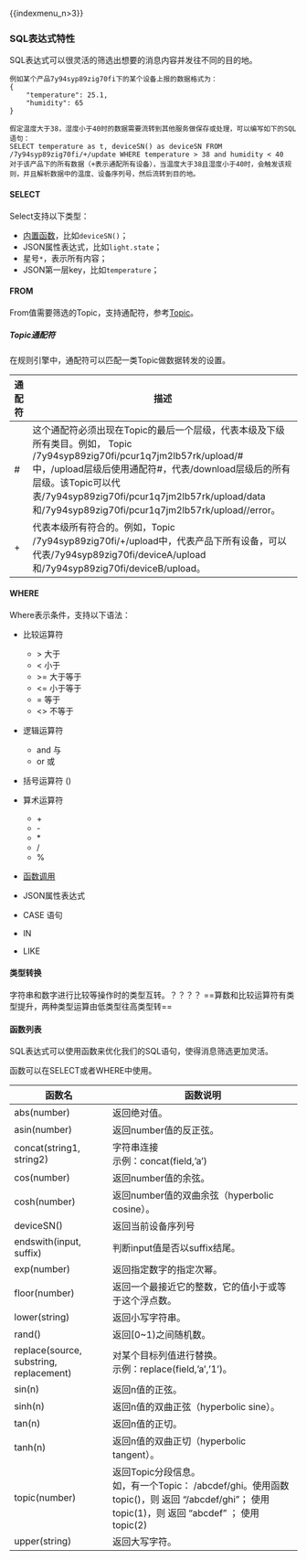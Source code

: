 {{indexmenu_n>3}}

### SQL表达式特性
SQL表达式可以很灵活的筛选出想要的消息内容并发往不同的目的地。

```
例如某个产品7y94syp89zig70fi下的某个设备上报的数据格式为：
{
	"temperature": 25.1,
	"humidity": 65
}

假定温度大于38，湿度小于40时的数据需要流转到其他服务做保存或处理，可以编写如下的SQL语句：
SELECT temperature as t, deviceSN() as deviceSN FROM /7y94syp89zig70fi/+/update WHERE temperature > 38 and humidity < 40
对于该产品下的所有数据（+表示通配所有设备），当温度大于38且湿度小于40时，会触发该规则，并且解析数据中的温度、设备序列号，然后流转到目的地。
```

#### SELECT
Select支持以下类型：
- [内置函数]()，比如`deviceSN()`；
- JSON属性表达式，比如`light.state`；
- 星号`*`，表示所有内容；
- JSON第一层key，比如`temperature`；


#### FROM
From值需要筛选的Topic，支持通配符，参考[Topic]()。

##### Topic通配符
在规则引擎中，通配符可以匹配一类Topic做数据转发的设置。


|通配符 |	描述
|---|---
|# |	这个通配符必须出现在Topic的最后一个层级，代表本级及下级所有类目。例如， Topic /7y94syp89zig70fi/pcur1q7jm2lb57rk/upload/#中，/upload层级后使用通配符#，代表/download层级后的所有层级。该Topic可以代表/7y94syp89zig70fi/pcur1q7jm2lb57rk/upload/data和/7y94syp89zig70fi/pcur1q7jm2lb57rk/upload//error。
|+ |	代表本级所有符合的。例如，Topic /7y94syp89zig70fi/+/upload中，代表产品下所有设备，可以代表/7y94syp89zig70fi/deviceA/upload和/7y94syp89zig70fi/deviceB/upload。

#### WHERE
Where表示条件，支持以下语法：

- 比较运算符
  - \>   大于
  - <    小于
  - \>=  大于等于
  - <=   小于等于
  - =    等于
  - <>   不等于
  
- 逻辑运算符
  - and  与
  - or   或
  
- 括号运算符 ()
- 算术运算符
  - \+
  - \-
  - \*
  - /
  - %
- [函数调用]()
- JSON属性表达式
- CASE 语句
- IN
- LIKE


#### 类型转换
字符串和数字进行比较等操作时的类型互转。？？？？ 
==算数和比较运算符有类型提升，两种类型运算由低类型往高类型转==


#### 函数列表
SQL表达式可以使用函数来优化我们的SQL语句，使得消息筛选更加灵活。

函数可以在SELECT或者WHERE中使用。

| 函数名|	函数说明|
|---|---|
|abs(number)	|返回绝对值。
|asin(number)	|返回number值的反正弦。
|concat(string1, string2)	|字符串连接  <br>示例：concat(field,’a’)
|cos(number)	|返回number值的余弦。
|cosh(number)	|返回number值的双曲余弦（hyperbolic cosine）。
|deviceSN()	    |返回当前设备序列号
|endswith(input, suffix)	|判断input值是否以suffix结尾。
|exp(number)	|返回指定数字的指定次幂。
|floor(number)	|返回一个最接近它的整数，它的值小于或等于这个浮点数。
|lower(string)	|返回小写字符串。
|rand()	|返回[0~1)之间随机数。
|replace(source, substring, replacement)|对某个目标列值进行替换。<br>示例：replace(field,’a’,’1’)。
|sin(n)	    |返回n值的正弦。
|sinh(n)	|返回n值的双曲正弦（hyperbolic sine）。
|tan(n)	    |返回n值的正切。
|tanh(n)	|返回n值的双曲正切（hyperbolic tangent）。
|topic(number)	 |返回Topic分段信息。<br>如，有一个Topic： /abcdef/ghi。使用函数 topic()，则 返回 “/abcdef/ghi”； 使用 topic(1)，则 返回 “abcdef” ； 使用 topic(2) |，则返回 “ghi”。
|upper(string)	|返回大写字符。